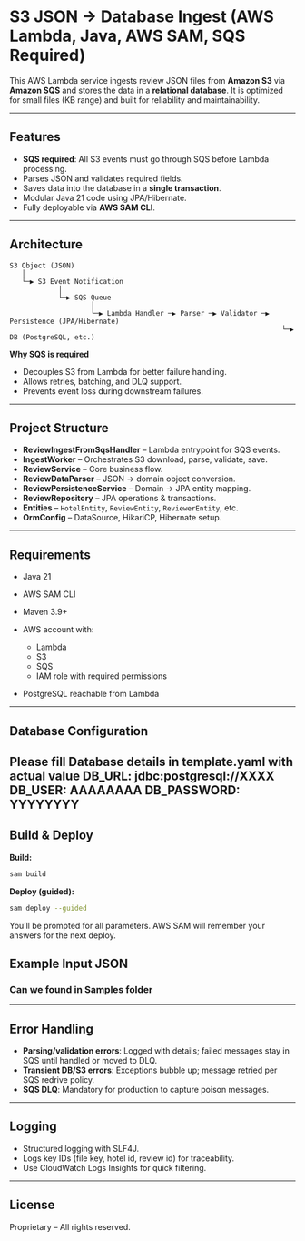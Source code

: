# S3 JSON → Database Ingest (AWS Lambda, Java, AWS SAM, SQS Required)

This AWS Lambda service ingests review JSON files from **Amazon S3** via **Amazon SQS** and stores the data in a **relational database**.
It is optimized for small files (KB range) and built for reliability and maintainability.

---

## Features

* **SQS required**: All S3 events must go through SQS before Lambda processing.
* Parses JSON and validates required fields.
* Saves data into the database in a **single transaction**.
* Modular Java 21 code using JPA/Hibernate.
* Fully deployable via **AWS SAM CLI**.

---

## Architecture

```
S3 Object (JSON)
   │
   └─▶ S3 Event Notification
            │
            └─▶ SQS Queue
                    │
                    └─▶ Lambda Handler ─▶ Parser ─▶ Validator ─▶ Persistence (JPA/Hibernate)
                                                                   └─▶ DB (PostgreSQL, etc.)
```

**Why SQS is required**

* Decouples S3 from Lambda for better failure handling.
* Allows retries, batching, and DLQ support.
* Prevents event loss during downstream failures.

---

## Project Structure

* **ReviewIngestFromSqsHandler** – Lambda entrypoint for SQS events.
* **IngestWorker** – Orchestrates S3 download, parse, validate, save.
* **ReviewService** – Core business flow.
* **ReviewDataParser** – JSON → domain object conversion.
* **ReviewPersistenceService** – Domain → JPA entity mapping.
* **ReviewRepository** – JPA operations & transactions.
* **Entities** – `HotelEntity`, `ReviewEntity`, `ReviewerEntity`, etc.
* **OrmConfig** – DataSource, HikariCP, Hibernate setup.

---

## Requirements

* Java 21
* AWS SAM CLI
* Maven 3.9+
* AWS account with:

  * Lambda
  * S3
  * SQS
  * IAM role with required permissions
* PostgreSQL  reachable from Lambda

---

## Database Configuration
Please fill Database details in template.yaml with actual value
DB_URL: jdbc:postgresql://XXXX
DB_USER: AAAAAAAA
DB_PASSWORD: YYYYYYYY
---

## Build & Deploy

**Build:**

```bash
sam build
```

**Deploy (guided):**

```bash
sam deploy --guided
```

You’ll be prompted for all parameters. AWS SAM will remember your answers for the next deploy.



## Example Input JSON

### Can we found in Samples folder

---

## Error Handling

* **Parsing/validation errors**: Logged with details; failed messages stay in SQS until handled or moved to DLQ.
* **Transient DB/S3 errors**: Exceptions bubble up; message retried per SQS redrive policy.
* **SQS DLQ**: Mandatory for production to capture poison messages.

---

## Logging

* Structured logging with SLF4J.
* Logs key IDs (file key, hotel id, review id) for traceability.
* Use CloudWatch Logs Insights for quick filtering.

---

## License

Proprietary – All rights reserved.


